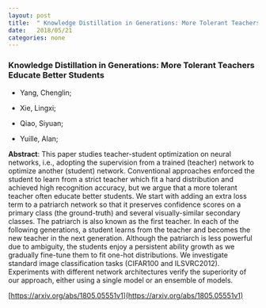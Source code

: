 ```yaml
---
layout: post
title:  " Knowledge Distillation in Generations: More Tolerant Teachers Educate Better Students"
date:   2018/05/21
categories: none
---
```




### Knowledge Distillation in Generations: More Tolerant Teachers Educate Better Students



* Yang, Chenglin; 

* Xie, Lingxi; 

* Qiao, Siyuan; 

* Yuille, Alan; 





**Abstract**:  This paper studies teacher-student optimization on neural networks, i.e., adopting the supervision from a trained (teacher) network to optimize another (student) network. Conventional approaches enforced the student to learn from a strict teacher which fit a hard distribution and achieved high recognition accuracy, but we argue that a more tolerant teacher often educate better students. We start with adding an extra loss term to a patriarch network so that it preserves confidence scores on a primary class (the ground-truth) and several visually-similar secondary classes. The patriarch is also known as the first teacher. In each of the following generations, a student learns from the teacher and becomes the new teacher in the next generation. Although the patriarch is less powerful due to ambiguity, the students enjoy a persistent ability growth as we gradually fine-tune them to fit one-hot distributions. We investigate standard image classification tasks (CIFAR100 and ILSVRC2012). Experiments with different network architectures verify the superiority of our approach, either using a single model or an ensemble of models. 



 [https://arxiv.org/abs/1805.05551v1](https://arxiv.org/abs/1805.05551v1) 


